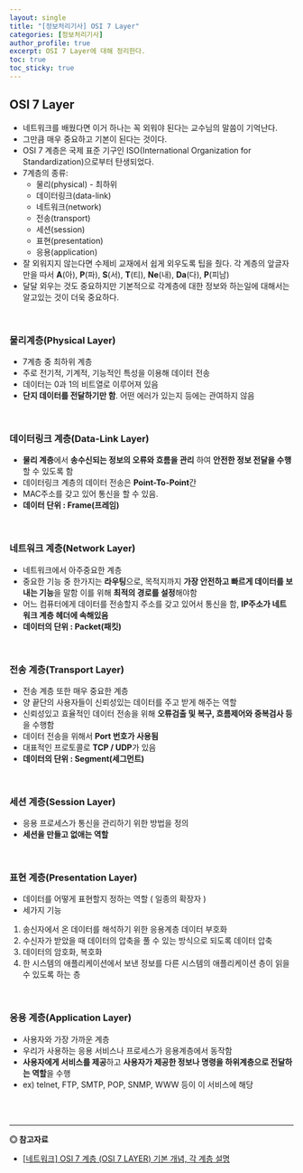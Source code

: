 ```yaml
---
layout: single
title: "[정보처리기사] OSI 7 Layer"
categories: [정보처리기사]
author_profile: true
excerpt: OSI 7 Layer에 대해 정리한다. 
toc: true
toc_sticky: true
---
```


## OSI 7 Layer
- 네트워크를 배웠다면 이거 하나는 꼭 외워야 된다는 교수님의 말씀이 기억난다.
- 그만큼 매우 중요하고 기본이 된다는 것이다.
- OSI 7 계층은 국제 표준 기구인 ISO(International Organization for Standardization)으로부터 탄생되었다.
- 7계층의 종류:
    - 물리(physical) - 최하위
    - 데이터링크(data-link)
    - 네트워크(network)
    - 전송(transport)
    - 세션(session)
    - 표현(presentation)
    - 응용(application)
- 잘 외워지지 않는다면 수제비 교재에서 쉽게 외우도록 팁을 줬다. 각 계층의 앞글자만을 따서 **A**(아), **P**(파), **S**(서), **T**(티), **Ne**(내), **Da**(다), **P**(피남)
- 달달 외우는 것도 중요하지만 기본적으로 각계층에 대한 정보와 하는일에 대해서는 알고있는 것이 더욱 중요하다.

<br>

### 물리계층(Physical Layer)
- 7계층 중 최하위 계층
- 주로 전기적, 기계적, 기능적인 특성을 이용해 데이터 전송
- 데이터는 0과 1의 비트열로 이루어져 있음
- **단지 데이터를 전달하기만 함**. 어떤 에러가 있는지 등에는 관여하지 않음

<br>

### 데이터링크 계층(Data-Link Layer)
- **물리 계층**에서 **송수신되는 정보의 오류와 흐름을 관리** 하여 **안전한 정보 전달을 수행**할 수 있도록 함
- 데이터링크 계층의 데이터 전송은 **Point-To-Point**간
- MAC주소를 갖고 있어 통신을 할 수 있음.
- **데이터 단위 : Frame(프레임)**

<br>

### 네트워크 계층(Network Layer)
- 네트워크에서 아주중요한 계층
- 중요한 기능 중 한가지는 **라우팅**으로, 목적지까지 **가장 안전하고 빠르게 데이터를 보내는 기능**을 말함 이를 위해 **최적의 경로를 설정**해야함
- 어느 컴퓨터에게 데이터를 전송할지 주소를 갖고 있어서 통신을 함, **IP주소가 네트워크 계층 헤더에 속해있음**
- **데이터의 단위 : Packet(패킷)**

<br>

### 전송 계층(Transport Layer)
- 전송 계층 또한 매우 중요한 계층
- 양 끝단의 사용자들이 신뢰성있는 데이터를 주고 받게 해주는 역할
- 신뢰성있고 효율적인 데이터 전송을 위해 **오류검출 및 복구, 흐름제어와 중복검사 등**을 수행함
- 데이터 전송을 위해서 **Port 번호가 사용됨**
- 대표적인 프로토콜로 **TCP / UDP**가 있음
- **데이터의 단위 : Segment(세그먼트)**

<br>

### 세션 계층(Session Layer)
- 응용 프로세스가 통신을 관리하기 위한 방법을 정의
- **세션을 만들고 없애는 역할**

<br>

### 표현 계층(Presentation Layer)
- 데이터를 어떻게 표현할지 정하는 역할 ( 일종의 확장자 )
- 세가지 기능
1. 송신자에서 온 데이터를 해석하기 위한 응용계층 데이터 부호화
2. 수신자가 받았을 때 데이터의 압축을 풀 수 있는 방식으로 되도록 데이터 압축
3. 데이터의 암호화, 복호화
4. 한 시스템의 애플리케이션에서 보낸 정보를 다른 시스템의 애플리케이션 층이 읽을 수 있도록 하는 층

<br>

### 응용 계층(Application Layer)
- 사용자와 가장 가까운 계층
- 우리가 사용하는 응용 서비스나 프로세스가 응용계층에서 동작함
- **사용자에게 서비스를 제공**하고 **사용자가 제공한 정보나 명령을 하위계층으로 전달하는 역할**을 수행
- ex) telnet, FTP, SMTP, POP, SNMP, WWW 등이 이 서비스에 해당

<br>
<br>


------------------
**◎ 참고자료**

- [[네트워크] OSI 7 계층 (OSI 7 LAYER) 기본 개념, 각 계층 설명](https://reakwon.tistory.com/59)
